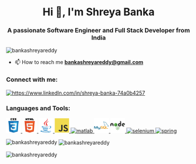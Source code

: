 <h1 align="center">Hi 👋, I'm Shreya Banka</h1>
<h3 align="center">A passionate Software Engineer and Full Stack Developer from India</h3>

<p align="left"> <img src="https://komarev.com/ghpvc/?username=bankashreyareddy&label=Profile%20views&color=0e75b6&style=flat" alt="bankashreyareddy" /> </p>

- 📫 How to reach me **bankashreyareddy@gmail.com**

<h3 align="left">Connect with me:</h3>
<p align="left">
<a href="https://linkedin.com/in/https://www.linkedln.com/in/shreya-banka-74a0b4257" target="blank"><img align="center" src="https://raw.githubusercontent.com/rahuldkjain/github-profile-readme-generator/master/src/images/icons/Social/linked-in-alt.svg" alt="https://www.linkedln.com/in/shreya-banka-74a0b4257" height="30" width="40" /></a>
</p>

<h3 align="left">Languages and Tools:</h3>
<p align="left"> <a href="https://www.w3schools.com/css/" target="_blank" rel="noreferrer"> <img src="https://raw.githubusercontent.com/devicons/devicon/master/icons/css3/css3-original-wordmark.svg" alt="css3" width="40" height="40"/> </a> <a href="https://www.w3.org/html/" target="_blank" rel="noreferrer"> <img src="https://raw.githubusercontent.com/devicons/devicon/master/icons/html5/html5-original-wordmark.svg" alt="html5" width="40" height="40"/> </a> <a href="https://www.java.com" target="_blank" rel="noreferrer"> <img src="https://raw.githubusercontent.com/devicons/devicon/master/icons/java/java-original.svg" alt="java" width="40" height="40"/> </a> <a href="https://developer.mozilla.org/en-US/docs/Web/JavaScript" target="_blank" rel="noreferrer"> <img src="https://raw.githubusercontent.com/devicons/devicon/master/icons/javascript/javascript-original.svg" alt="javascript" width="40" height="40"/> </a> <a href="https://www.mathworks.com/" target="_blank" rel="noreferrer"> <img src="https://upload.wikimedia.org/wikipedia/commons/2/21/Matlab_Logo.png" alt="matlab" width="40" height="40"/> </a> <a href="https://www.mysql.com/" target="_blank" rel="noreferrer"> <img src="https://raw.githubusercontent.com/devicons/devicon/master/icons/mysql/mysql-original-wordmark.svg" alt="mysql" width="40" height="40"/> </a> <a href="https://nodejs.org" target="_blank" rel="noreferrer"> <img src="https://raw.githubusercontent.com/devicons/devicon/master/icons/nodejs/nodejs-original-wordmark.svg" alt="nodejs" width="40" height="40"/> </a> <a href="https://www.selenium.dev" target="_blank" rel="noreferrer"> <img src="https://raw.githubusercontent.com/detain/svg-logos/780f25886640cef088af994181646db2f6b1a3f8/svg/selenium-logo.svg" alt="selenium" width="40" height="40"/> </a> <a href="https://spring.io/" target="_blank" rel="noreferrer"> <img src="https://www.vectorlogo.zone/logos/springio/springio-icon.svg" alt="spring" width="40" height="40"/> </a> </p>

<p><img align="left" src="https://github-readme-stats.vercel.app/api/top-langs?username=bankashreyareddy&show_icons=true&locale=en&layout=compact" alt="bankashreyareddy" /></p>

<p>&nbsp;<img align="center" src="https://github-readme-stats.vercel.app/api?username=bankashreyareddy&show_icons=true&locale=en" alt="bankashreyareddy" /></p>

<p><img align="center" src="https://github-readme-streak-stats.herokuapp.com/?user=bankashreyareddy&" alt="bankashreyareddy" /></p>
